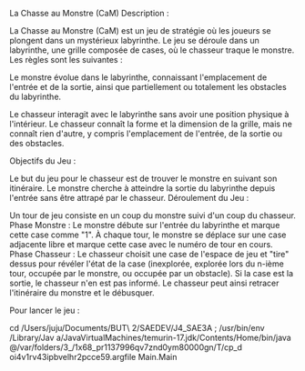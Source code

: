 La Chasse au Monstre (CaM)
Description :

La Chasse au Monstre (CaM) est un jeu de stratégie où les joueurs se plongent dans un mystérieux labyrinthe. Le jeu se déroule dans un labyrinthe, une grille composée de cases, où le chasseur traque le monstre. Les règles sont les suivantes :

Le monstre évolue dans le labyrinthe, connaissant l'emplacement de l'entrée et de la sortie, ainsi que partiellement ou totalement les obstacles du labyrinthe.

Le chasseur interagit avec le labyrinthe sans avoir une position physique à l'intérieur. Le chasseur connaît la forme et la dimension de la grille, mais ne connaît rien d'autre, y compris l'emplacement de l'entrée, de la sortie ou des obstacles.

Objectifs du Jeu :

Le but du jeu pour le chasseur est de trouver le monstre en suivant son itinéraire.
Le monstre cherche à atteindre la sortie du labyrinthe depuis l'entrée sans être attrapé par le chasseur.
Déroulement du Jeu :

Un tour de jeu consiste en un coup du monstre suivi d'un coup du chasseur.
Phase Monstre : Le monstre débute sur l'entrée du labyrinthe et marque cette case comme "1". À chaque tour, le monstre se déplace sur une case adjacente libre et marque cette case avec le numéro de tour en cours.
Phase Chasseur : Le chasseur choisit une case de l'espace de jeu et "tire" dessus pour révéler l'état de la case (inexplorée, explorée lors du n-ième tour, occupée par le monstre, ou occupée par un obstacle). Si la case est la sortie, le chasseur n'en est pas informé. Le chasseur peut ainsi retracer l'itinéraire du monstre et le débusquer.

Pour lancer le jeu :

cd /Users/juju/Documents/BUT\ 2/SAEDEV/J4_SAE3A ; /usr/bin/env /Library/Jav
a/JavaVirtualMachines/temurin-17.jdk/Contents/Home/bin/java @/var/folders/3_/1x68_pr1137996qv7znd0ym80000gn/T/cp_d
oi4v1rv43ipbvelhr2pcce59.argfile Main.Main 
